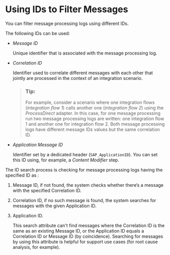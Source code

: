 <!-- loioa820752f17cd45afacf3f8dcc192a3c0 -->

# Using IDs to Filter Messages

You can filter message processing logs using different IDs.

The following IDs can be used:

-   *Message ID*

    Unique identifier that is associated with the message processing log.

-   *Correlation ID*

    Identifier used to correlate different messages with each other that jointly are processed in the context of an integration scenario.

    > ### Tip:  
    > For example, consider a scenario where one integration flows \(*integration flow 1*\) calls another one \(*integration flow 2*\) using the *ProcessDirect* adapter. In this case, for one message processing run two message processing logs are written: one integration flow 1 and another one for integration flow 2. Both message processing logs have different message IDs values but the same correlation ID.

-   *Application Message ID*

    Identifier set by a dedicated header \(`SAP_ApplicationID`\). You can set this ID using, for example, a *Content Modifier* step.


The ID search process is checking for message processing logs having the specified ID as :

1.  Message ID, if not found, the system checks whether there’s a message with the specified Correlation ID.

2.  Correlation ID, if no such message is found, the system searches for messages with the given Application ID.
3.  Application ID.

    This search attribute can't find messages where the Correlation ID is the same as an existing Message ID, or the Application ID equals a Correlation ID or Message ID \(by coincidence\). Searching for messages by using this attribute is helpful for support use cases \(for root cause analysis, for example\).



